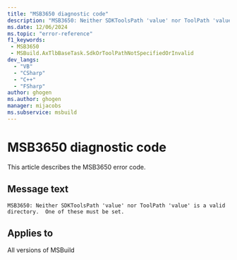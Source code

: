 ```yaml
---
title: "MSB3650 diagnostic code"
description: "MSB3650: Neither SDKToolsPath 'value' nor ToolPath 'value' is a valid directory.  One of these must be set."
ms.date: 12/06/2024
ms.topic: "error-reference"
f1_keywords:
 - MSB3650
 - MSBuild.AxTlbBaseTask.SdkOrToolPathNotSpecifiedOrInvalid
dev_langs:
  - "VB"
  - "CSharp"
  - "C++"
  - "FSharp"
author: ghogen
ms.author: ghogen
manager: mijacobs
ms.subservice: msbuild
---
```


# MSB3650 diagnostic code

<!-- :::ErrorDefinitionDescription::: -->
<!-- :::editable-content name="introDescription"::: -->
This article describes the MSB3650 error code.
<!-- :::editable-content-end::: -->

## Message text

```output
MSB3650: Neither SDKToolsPath 'value' nor ToolPath 'value' is a valid directory.  One of these must be set.
```

<!-- :::editable-content name="postOutputDescription"::: -->
<!--
{StrBegin="MSB3650: "}
-->
<!-- :::editable-content-end::: -->
<!-- :::ErrorDefinitionDescription-end::: -->

## Applies to

All versions of MSBuild

